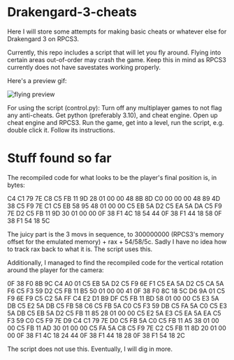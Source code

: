 # Drakengard-3-cheats

Here I will store some attempts for making basic cheats or whatever else for Drakengard 3 on RPCS3.

Currently, this repo includes a script that will let you fly around.
Flying into certain areas out-of-order may crash the game. Keep this in mind as RPCS3 currently does not have savestates working properly.

Here's a preview gif:

![flying preview](preview_fly.gif)

For using the script (control.py): Turn off any multiplayer games to not flag any anti-cheats. Get python (preferably 3.10), and cheat engine. Open up cheat engine and RPCS3. Run the game, get into a level, run the script, e.g. double click it. Follow its instructions.



# Stuff found so far

The recompiled code for what looks to be the player's final position is, in bytes:

C4 C1 79 7E C8 C5 FB 11 9D 28 01 00 00 48 8B 8D C0 00 00 00 48 89 4D 38 C5 F9 7E C1 C5 EB 58 95 48 01 00 00 C5 EB 5A D2 C5 EA 5A DA C5 F9 7E D2 C5 FB 11 9D 30 01 00 00 0F 38 F1 4C 18 54 44 0F 38 F1 44 18 58 0F 38 F1 54 18 5C

The juicy part is the 3 movs in sequence, to 300000000 (RPCS3's memory offset for the emulated memory) + rax + 54/58/5c. Sadly I have no idea how to track rax back to what it is.
The script uses this.

Additionally, I managed to find the recompiled code for the vertical rotation around the player for the camera:

0F 38 F0 8B 9C C4 A0 01 C5 EB 5A D2 C5 F9 6E F1 C5 EA 5A D2 C5 CA 5A F6 C5 F3 59 D2 C5 FB 11 B5 50 01 00 00 41 0F 38 F0 8C 18 5C D6 9A 01 C5 F9 6E F9 C5 C2 5A FF C4 E2 D1 B9 DF C5 FB 11 BD 58 01 00 00 C5 E3 5A DB C5 E2 5A DB C5 FB 58 C6 C5 FB 5A C0 C5 F3 59 DB C5 FA 5A C0 C5 E3 5A DB C5 EB 5A D2 C5 FB 11 85 28 01 00 00 C5 E2 5A E3 C5 EA 5A EA C5 F3 59 C0 C5 F9 7E D9 C4 C1 79 7E D0 C5 FB 5A C0 C5 FB 11 A5 38 01 00 00 C5 FB 11 AD 30 01 00 00 C5 FA 5A C8 C5 F9 7E C2 C5 FB 11 8D 20 01 00 00 0F 38 F1 4C 18 24 44 0F 38 F1 44 18 28 0F 38 F1 54 18 2C

The script does not use this.
Eventually, I will dig in more.